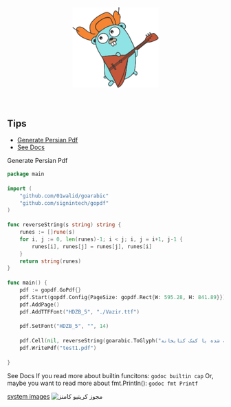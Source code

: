 <h1 align="center">
	<img width="200" src="Go.jpg" alt="Go">
	<br>
	<br>
</h1>

## Tips
- [Generate Persian Pdf](#GeneratePersianPdf/)
- [See Docs](#SeeDocs/)

<a name="GeneratePersianPdf">Generate Persian Pdf</a>

```go
package main

import (
	"github.com/01walid/goarabic"
	"github.com/signintech/gopdf"
)

func reverseString(s string) string {
	runes := []rune(s)
	for i, j := 0, len(runes)-1; i < j; i, j = i+1, j-1 {
		runes[i], runes[j] = runes[j], runes[i]
	}
	return string(runes)
}

func main() {
	pdf := gopdf.GoPdf{}
	pdf.Start(gopdf.Config{PageSize: gopdf.Rect{W: 595.28, H: 841.89}}) //595.28, 841.89 = A4
	pdf.AddPage()
	pdf.AddTTFFont("HDZB_5", "./Vazir.ttf")

	pdf.SetFont("HDZB_5", "", 14)

	pdf.Cell(nil, reverseString(goarabic.ToGlyph("سلام دنیا.. این اولین متن پارسی نوشته شده با کمک کتابخانه signintech است.")))
	pdf.WritePdf("test1.pdf")

}
```

<a name="SeeDocs">See Docs</a>
If you read more about builtin funcitons:
`godoc builtin cap`
Or, maybe you want to read more about fmt.Println():
`godoc fmt Printf`

[system images](https://aur.archlinux.org/packages/?O=0&K=android+system+image)
<img alt="مجوز کریتیو کامنز" style="border-width:0" src="https://i.creativecommons.org/l/by-sa/4.0/88x31.png">
